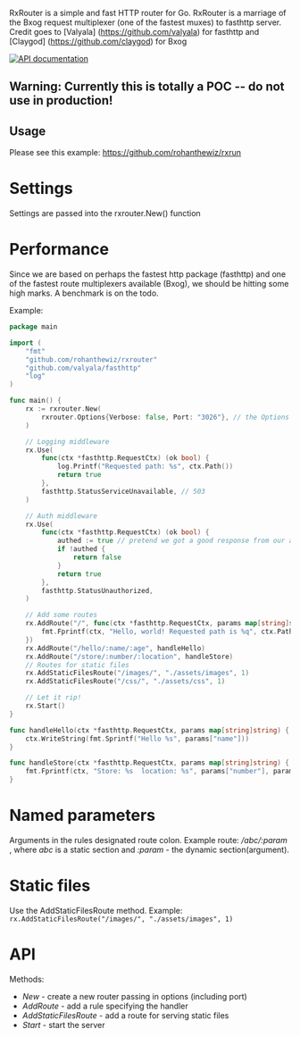 RxRouter is a simple and fast HTTP router for Go. RxRouter is a marriage of the Bxog request multiplexer (one of the fastest muxes) to fasthttp server.
Credit goes to [Valyala] (https://github.com/valyala) for fasthttp and [Claygod] (https://github.com/claygod) for Bxog

[![API documentation](https://godoc.org/github.com/rohanthewiz/rxrouter?status.svg)](https://godoc.org/github.com/rohanthewiz/rxrouter)

## Warning: Currently this is totally a POC -- do not use in production!

## Usage
Please see this example: https://github.com/rohanthewiz/rxrun

# Settings
Settings are passed into the rxrouter.New() function

# Performance
Since we are based on perhaps the fastest http package (fasthttp) and one of the fastest route multiplexers available (Bxog),
we should be hitting some high marks. A benchmark is on the todo.


Example:

```go
package main

import (
	"fmt"
	"github.com/rohanthewiz/rxrouter"
	"github.com/valyala/fasthttp"
	"log"
)

func main() {
	rx := rxrouter.New(
		rxrouter.Options{Verbose: false, Port: "3026"}, // the Options argument here is optional
	)

	// Logging middleware
	rx.Use(
		func(ctx *fasthttp.RequestCtx) (ok bool) {
			log.Printf("Requested path: %s", ctx.Path())
			return true
		},
		fasthttp.StatusServiceUnavailable, // 503
	)

	// Auth middleware
	rx.Use(
		func(ctx *fasthttp.RequestCtx) (ok bool) {
			authed := true // pretend we got a good response from our auth check
			if !authed {
				return false
			}
			return true
		},
		fasthttp.StatusUnauthorized,
	)

	// Add some routes
	rx.AddRoute("/", func(ctx *fasthttp.RequestCtx, params map[string]string) {
		fmt.Fprintf(ctx, "Hello, world! Requested path is %q", ctx.Path())
	})
	rx.AddRoute("/hello/:name/:age", handleHello)
	rx.AddRoute("/store/:number/:location", handleStore)
	// Routes for static files
	rx.AddStaticFilesRoute("/images/", "./assets/images", 1)
	rx.AddStaticFilesRoute("/css/", "./assets/css", 1)

	// Let it rip!
	rx.Start()
}

func handleHello(ctx *fasthttp.RequestCtx, params map[string]string) {
	ctx.WriteString(fmt.Sprintf("Hello %s", params["name"]))
}

func handleStore(ctx *fasthttp.RequestCtx, params map[string]string) {
	fmt.Fprintf(ctx, "Store: %s  location: %s", params["number"], params["location"])
}
```

# Named parameters

Arguments in the rules designated route colon. Example route: */abc/:param* , where *abc* is a static section and *:param* - the dynamic section(argument).

# Static files
Use the AddStaticFilesRoute method. Example: `rx.AddStaticFilesRoute("/images/", "./assets/images", 1)`

# API

Methods:
-  *New* - create a new router passing in options (including port)
-  *AddRoute* - add a rule specifying the handler
-  *AddStaticFilesRoute* - add a route for serving static files
-  *Start* - start the server
